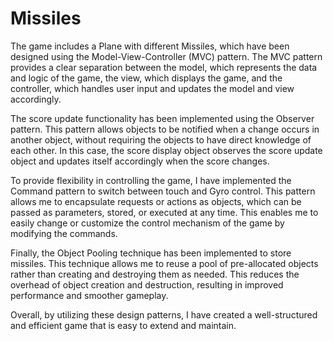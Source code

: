 # Missiles
The game includes a Plane with different Missiles, which have been designed using the Model-View-Controller (MVC) pattern. The MVC pattern provides a clear separation between the model, which represents the data and logic of the game, the view, which displays the game, and the controller, which handles user input and updates the model and view accordingly.

The score update functionality has been implemented using the Observer pattern. This pattern allows objects to be notified when a change occurs in another object, without requiring the objects to have direct knowledge of each other. In this case, the score display object observes the score update object and updates itself accordingly when the score changes.

To provide flexibility in controlling the game, I have implemented the Command pattern to switch between touch and Gyro control. This pattern allows me to encapsulate requests or actions as objects, which can be passed as parameters, stored, or executed at any time. This enables me to easily change or customize the control mechanism of the game by modifying the commands.

Finally, the Object Pooling technique has been implemented to store missiles. This technique allows me to reuse a pool of pre-allocated objects rather than creating and destroying them as needed. This reduces the overhead of object creation and destruction, resulting in improved performance and smoother gameplay.

Overall, by utilizing these design patterns, I have created a well-structured and efficient game that is easy to extend and maintain.
